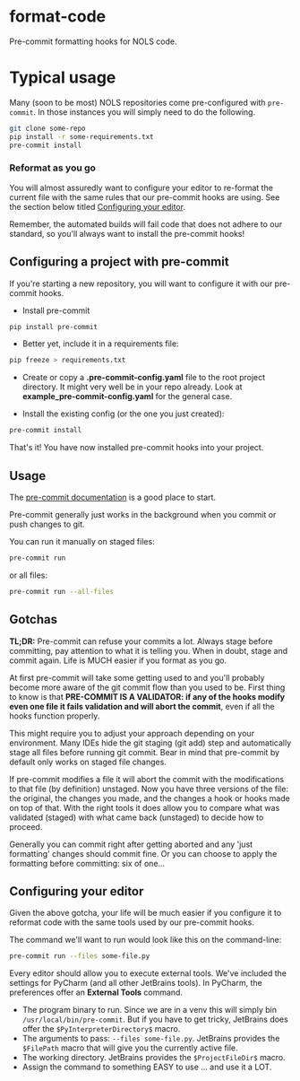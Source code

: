 # format-code

Pre-commit formatting hooks for NOLS code.

# Typical usage

Many (soon to be most) NOLS repositories come pre-configured with `pre-commit`. In those instances you will simply need to do the following.

```bash
git clone some-repo
pip install -r some-requirements.txt
pre-commit install
```

### Reformat as you go

You will almost assuredly want to configure your editor to re-format the current file with the same rules that our pre-commit hooks are using. See the section below titled [Configuring your editor](https://github.com/NationalOutdoorLeadershipSchool/format-code#configuring-your-editor).

Remember, the automated builds will fail code that does not adhere to our standard, so you'll always want to install the pre-commit hooks!

## Configuring a project with pre-commit

If you're starting a new repository, you will want to configure it with our pre-commit hooks.

- Install pre-commit

```bash
pip install pre-commit
```

- Better yet, include it in a requirements file:

```bash
pip freeze > requirements.txt
```

- Create or copy a **.pre-commit-config.yaml** file to the root project directory. It might very well be in your repo already. Look at **example_pre-commit-config.yaml** for the general case.

- Install the existing config (or the one you just created):

```bash
pre-commit install
```

That's it! You have now installed pre-commit hooks into your project.

## Usage

The [pre-commit documentation](https://pre-commit.com/) is a good place to start.

Pre-commit generally just works in the background when you commit or push changes to git.

You can run it manually on staged files:

```bash
pre-commit run
```

or all files:

```bash
pre-commit run --all-files
```

## Gotchas

**TL;DR:** Pre-commit can refuse your commits a lot. Always stage before committing, pay attention to what it is telling you. When in doubt, stage and commit again. Life is MUCH easier if you format as you go.

At first pre-commit will take some getting used to and you'll probably become more aware of the git commit flow than you used to be. First thing to know is that **PRE-COMMIT IS A VALIDATOR: if any of the hooks modify even one file it fails validation and will abort the commit**, even if all the hooks function properly.

This might require you to adjust your approach depending on your environment. Many IDEs hide the git staging (git add) step and automatically stage all files before running git commit. Bear in mind that pre-commit by default only works on staged file changes.

If pre-commit modifies a file it will abort the commit with the modifications to that file (by definition) unstaged. Now you have three versions of the file: the original, the changes you made, and the changes a hook or hooks made on top of that. With the right tools it does allow you to compare what was validated (staged) with what came back (unstaged) to decide how to proceed.

Generally you can commit right after getting aborted and any 'just formatting' changes should commit fine. Or you can choose to apply the formatting before committing: six of one...

## Configuring your editor

Given the above gotcha, your life will be much easier if you configure it to reformat code with the same tools used
by our pre-commit hooks.

The command we'll want to run would look like this on the command-line:

```bash
pre-commit run --files some-file.py
```

Every editor should allow you to execute external tools. We've included the settings for PyCharm (and all other
JetBrains tools). In PyCharm, the preferences offer an **External Tools** command.

- The program binary to run. Since we are in a venv this will simply bin `/usr/local/bin/pre-commit`. But if you have to
  get tricky, JetBrains does offer the `$PyInterpreterDirectory$` macro.
- The arguments to pass: `--files some-file.py`. JetBrains provides the `$FilePath` macro that will give you the
  currently active file.
- The working directory. JetBrains provides the `$ProjectFileDir$` macro.
- Assign the command to something EASY to use ... and use it a LOT.
